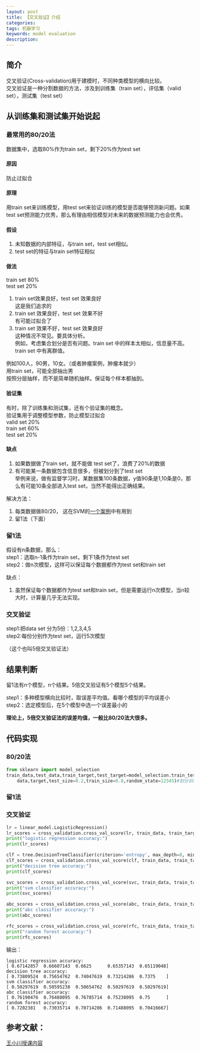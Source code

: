```yaml
---
layout: post
title: 【交叉验证】介绍
categories:
tags: 机器学习
keywords: model evaluation
description:
---
```


## 简介
交叉验证(Cross-validation)用于建模时，不同种类模型的横向比较。  
交叉验证是一种分割数据的方法，涉及到训练集（train set），评估集（valid set），测试集（test set）  

## 从训练集和测试集开始说起

### 最常用的80/20法
数据集中，选取80%作为train set，剩下20%作为test set  


#### 原因

防止过拟合

#### 原理

用train set来训练模型，用test set来验证训练的模型是否能够预测新问题。如果test set预测能力优秀，那么有理由相信模型对未来的数据预测能力也会优秀。  

#### 假设

1. 未知数据的内部特征，与train set，test set相似。  
2. test set的特征与train set特征相似  

#### 做法
train set  80%  
test set  20%  


1. train set效果良好，test set 效果良好  
这是我们追求的
2. train set 效果良好，test set 效果不好  
有可能过拟合了
3. train set 效果不好，test set 效果良好  
这种情况不常见。要具体分析。  
例如，考虑集合划分是否有问题。train set 中的样本太相似，信息量不高。train set 中有离群值。    


例如100人，90男，10女。（或者肿瘤案例，肿瘤本就少）  
用train set，可能全部抽出男  
按照分层抽样，而不是简单随机抽样。保证每个样本都抽到。  


#### 验证集
有时，除了训练集和测试集，还有个验证集的概念。  
验证集用于调整模型参数，防止模型过拟合  
valid set  20%   
train set 60%    
test set 20%   



#### 缺点  

1. 如果数据做了train set，就不能做 test set了，浪费了20%的数据
2. 有可能某一条数据包含信息很多，但被划分到了test set  
举例来说，做有监督学习时，某数据集100条数据，y值90条是1,10条是0，那么有可能10条全部进入test set，当然不能得出正确结果。

解决方法：
1. 每类数据做80/20， 这在SVM的[一个案例](http://www.guofei.site/2017/09/28/svm.html#title12)中有用到
2. 留1法（下面）

### 留1法

假设有n条数据，那么：  
step1：选取n-1条作为train set，剩下1条作为test set  
step2：做n次模型，这样可以保证每个数据都作为test set和train set  

缺点：
1. 虽然保证每个数据都作为test set和train set，但是需要运行n次模型，当n较大时，计算量几乎无法实现。  

### 交叉验证

step1:把data set 分为5份：1,2,3,4,5  
step2:每份分别作为test set，运行5次模型  

（这个也叫5倍交叉验证法）  

## 结果判断

留1法有n个模型，n个结果。5倍交叉验证有5个模型5个结果。  

step1：多种模型横向比较时，取误差平均值。看哪个模型的平均误差小  
step2：选定模型后，在5个模型中选一个误差最小的  

**理论上，5倍交叉验证法的误差均值，一般比80/20法大很多。**   


## 代码实现

### 80/20法

```py
from sklearn import model_selection
train_data,test_data,train_target,test_target=model_selection.train_test_split(
    data,target,test_size=0.2,train_size=0.8,random_state=12345)#划分训练集和测试集
```

### 留1法


### 交叉验证
```py
lr = linear_model.LogisticRegression()
lr_scores = cross_validation.cross_val_score(lr, train_data, train_target, cv=5)#cv=5:5倍交叉验证
print("logistic regression accuracy:")
print(lr_scores)

clf = tree.DecisionTreeClassifier(criterion='entropy', max_depth=8, min_samples_split=5)
clf_scores = cross_validation.cross_val_score(clf, train_data, train_target, cv=5)
print("decision tree accuracy:")
print(clf_scores)

svc_scores = cross_validation.cross_val_score(svc, train_data, train_target, cv=5)
print("svm classifier accuracy:")
print(svc_scores)

abc_scores = cross_validation.cross_val_score(abc, train_data, train_target, cv=5)
print("abc classifier accuracy:")
print(abc_scores)

rfc_scores = cross_validation.cross_val_score(rfc, train_data, train_target, cv=5)
print("random forest accuracy:")
print(rfc_scores)
```

输出：  

```
logistic regression accuracy:
[ 0.67142857  0.66607143  0.6625      0.65357143  0.65119048]
decision tree accuracy:
[ 0.73809524  0.75654762  0.74047619  0.73214286  0.7375    ]
svm classifier accuracy:
[ 0.50297619  0.50595238  0.50654762  0.50297619  0.50297619]
abc classifier accuracy:
[ 0.76190476  0.76488095  0.76785714  0.75238095  0.75      ]
random forest accuracy:
[ 0.7202381   0.73035714  0.70714286  0.71488095  0.70416667]
```


## 参考文献：

[王小川授课内容](http://weibo.com/hgsz2003?refer_flag=1001030001_&nick=%E7%8E%8B%E5%B0%8F%E5%B7%9D_MATLAB&is_hot=1)  
